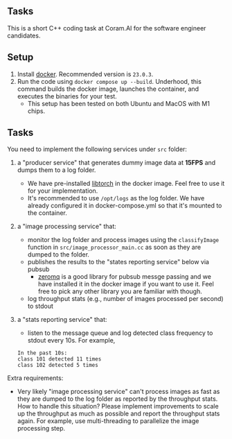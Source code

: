 ## Tasks

This is a short C++ coding task at Coram.AI for the software engineer candidates.

## Setup

1. Install [docker](https://docs.docker.com/engine/install/). Recommended version is `23.0.3`.
2. Run the code using `docker compose up --build`. Underhood, this command builds the docker image, launches the container, and executes the binaries for your test.
   - This setup has been tested on both Ubuntu and MacOS with M1 chips.

## Tasks

You need to implement the following services under `src` folder:

1. a "producer service" that generates dummy image data at **15FPS** and dumps them to a log folder.
   - We have pre-installed [libtorch](https://pytorch.org/cppdocs/) in the docker image. Feel free to use it for your implementation.
   - It's recommended to use `/opt/logs` as the log folder. We have already configured it in docker-compose.yml so that it's mounted to the container.
2. a "image processing service" that:

   - monitor the log folder and process images using the `classifyImage` function in `src/image_processor_main.cc` as soon as they are dumped to the folder.
   - publishes the results to the "states reporting service" below via pubsub
     - [zeromq](https://zeromq.org/) is a good library for pubsub messge passing and we have installed it in the docker image if you want to use it. Feel free to pick any other library you are familiar with though.
   - log throughput stats (e.g., number of images processed per second) to stdout

3. a "stats reporting service" that:

   - listen to the message queue and log detected class frequency to stdout every 10s. For example,

   ```
   In the past 10s:
   class 101 detected 11 times
   class 102 detected 5 times
   ```

Extra requirements:

- Very likely "image processing service" can't process images as fast as they are dumped to the log folder as reported by the throughput stats. How to handle this situation? Please implement improvements to scale up the throughput as much as possible and report the throughput stats again. For example, use multi-threading to parallelize the image processing step.
